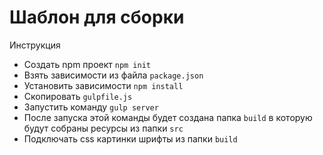 # Шаблон для сборки
Инструкция 

- Создать npm  проект `npm init`
- Взять зависимости из файла `package.json` 
- Установить зависимости `npm install`
- Скопировать `gulpfile.js`
- Запустить команду `gulp server`
- После запуска этой команды будет создана папка `build` в которую будут собраны ресурсы из папки `src` 
- Подключать css картинки шрифты из папки `build` 